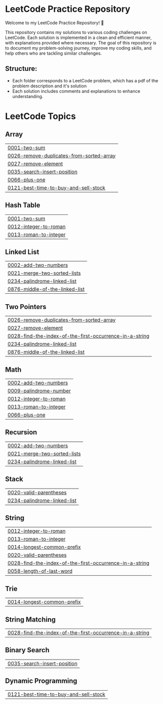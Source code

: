 # LeetCode Practice Repository

Welcome to my LeetCode Practice Repository! 🚀

This repository contains my solutions to various coding challenges on LeetCode. Each solution is implemented in a clean and efficient manner, with explanations provided where necessary. The goal of this repository is to document my problem-solving journey, improve my coding skills, and help others who are tackling similar challenges.

## Structure:

- Each folder corresponds to a LeetCode problem, which has a pdf of the problem description and it's solution
- Each solution includes comments and explanations to enhance understanding.



<!---LeetCode Topics Start-->
# LeetCode Topics
## Array
|  |
| ------- |
| [0001-two-sum](https://github.com/Yousaf-AJan/LeetCode-Practice/tree/master/0001-two-sum) |
| [0026-remove-duplicates-from-sorted-array](https://github.com/Yousaf-AJan/LeetCode-Practice/tree/master/0026-remove-duplicates-from-sorted-array) |
| [0027-remove-element](https://github.com/Yousaf-AJan/LeetCode-Practice/tree/master/0027-remove-element) |
| [0035-search-insert-position](https://github.com/Yousaf-AJan/LeetCode-Practice/tree/master/0035-search-insert-position) |
| [0066-plus-one](https://github.com/Yousaf-AJan/LeetCode-Practice/tree/master/0066-plus-one) |
| [0121-best-time-to-buy-and-sell-stock](https://github.com/Yousaf-AJan/LeetCode-Practice/tree/master/0121-best-time-to-buy-and-sell-stock) |
## Hash Table
|  |
| ------- |
| [0001-two-sum](https://github.com/Yousaf-AJan/LeetCode-Practice/tree/master/0001-two-sum) |
| [0012-integer-to-roman](https://github.com/Yousaf-AJan/LeetCode-Practice/tree/master/0012-integer-to-roman) |
| [0013-roman-to-integer](https://github.com/Yousaf-AJan/LeetCode-Practice/tree/master/0013-roman-to-integer) |
## Linked List
|  |
| ------- |
| [0002-add-two-numbers](https://github.com/Yousaf-AJan/LeetCode-Practice/tree/master/0002-add-two-numbers) |
| [0021-merge-two-sorted-lists](https://github.com/Yousaf-AJan/LeetCode-Practice/tree/master/0021-merge-two-sorted-lists) |
| [0234-palindrome-linked-list](https://github.com/Yousaf-AJan/LeetCode-Practice/tree/master/0234-palindrome-linked-list) |
| [0876-middle-of-the-linked-list](https://github.com/Yousaf-AJan/LeetCode-Practice/tree/master/0876-middle-of-the-linked-list) |
## Two Pointers
|  |
| ------- |
| [0026-remove-duplicates-from-sorted-array](https://github.com/Yousaf-AJan/LeetCode-Practice/tree/master/0026-remove-duplicates-from-sorted-array) |
| [0027-remove-element](https://github.com/Yousaf-AJan/LeetCode-Practice/tree/master/0027-remove-element) |
| [0028-find-the-index-of-the-first-occurrence-in-a-string](https://github.com/Yousaf-AJan/LeetCode-Practice/tree/master/0028-find-the-index-of-the-first-occurrence-in-a-string) |
| [0234-palindrome-linked-list](https://github.com/Yousaf-AJan/LeetCode-Practice/tree/master/0234-palindrome-linked-list) |
| [0876-middle-of-the-linked-list](https://github.com/Yousaf-AJan/LeetCode-Practice/tree/master/0876-middle-of-the-linked-list) |
## Math
|  |
| ------- |
| [0002-add-two-numbers](https://github.com/Yousaf-AJan/LeetCode-Practice/tree/master/0002-add-two-numbers) |
| [0009-palindrome-number](https://github.com/Yousaf-AJan/LeetCode-Practice/tree/master/0009-palindrome-number) |
| [0012-integer-to-roman](https://github.com/Yousaf-AJan/LeetCode-Practice/tree/master/0012-integer-to-roman) |
| [0013-roman-to-integer](https://github.com/Yousaf-AJan/LeetCode-Practice/tree/master/0013-roman-to-integer) |
| [0066-plus-one](https://github.com/Yousaf-AJan/LeetCode-Practice/tree/master/0066-plus-one) |
## Recursion
|  |
| ------- |
| [0002-add-two-numbers](https://github.com/Yousaf-AJan/LeetCode-Practice/tree/master/0002-add-two-numbers) |
| [0021-merge-two-sorted-lists](https://github.com/Yousaf-AJan/LeetCode-Practice/tree/master/0021-merge-two-sorted-lists) |
| [0234-palindrome-linked-list](https://github.com/Yousaf-AJan/LeetCode-Practice/tree/master/0234-palindrome-linked-list) |
## Stack
|  |
| ------- |
| [0020-valid-parentheses](https://github.com/Yousaf-AJan/LeetCode-Practice/tree/master/0020-valid-parentheses) |
| [0234-palindrome-linked-list](https://github.com/Yousaf-AJan/LeetCode-Practice/tree/master/0234-palindrome-linked-list) |
## String
|  |
| ------- |
| [0012-integer-to-roman](https://github.com/Yousaf-AJan/LeetCode-Practice/tree/master/0012-integer-to-roman) |
| [0013-roman-to-integer](https://github.com/Yousaf-AJan/LeetCode-Practice/tree/master/0013-roman-to-integer) |
| [0014-longest-common-prefix](https://github.com/Yousaf-AJan/LeetCode-Practice/tree/master/0014-longest-common-prefix) |
| [0020-valid-parentheses](https://github.com/Yousaf-AJan/LeetCode-Practice/tree/master/0020-valid-parentheses) |
| [0028-find-the-index-of-the-first-occurrence-in-a-string](https://github.com/Yousaf-AJan/LeetCode-Practice/tree/master/0028-find-the-index-of-the-first-occurrence-in-a-string) |
| [0058-length-of-last-word](https://github.com/Yousaf-AJan/LeetCode-Practice/tree/master/0058-length-of-last-word) |
## Trie
|  |
| ------- |
| [0014-longest-common-prefix](https://github.com/Yousaf-AJan/LeetCode-Practice/tree/master/0014-longest-common-prefix) |
## String Matching
|  |
| ------- |
| [0028-find-the-index-of-the-first-occurrence-in-a-string](https://github.com/Yousaf-AJan/LeetCode-Practice/tree/master/0028-find-the-index-of-the-first-occurrence-in-a-string) |
## Binary Search
|  |
| ------- |
| [0035-search-insert-position](https://github.com/Yousaf-AJan/LeetCode-Practice/tree/master/0035-search-insert-position) |
## Dynamic Programming
|  |
| ------- |
| [0121-best-time-to-buy-and-sell-stock](https://github.com/Yousaf-AJan/LeetCode-Practice/tree/master/0121-best-time-to-buy-and-sell-stock) |
<!---LeetCode Topics End-->

